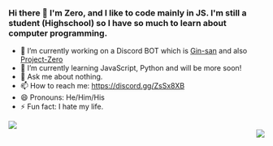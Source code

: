 ### Hi there 👋 I'm Zero, and I like to code mainly in JS. I'm still a student (Highschool) so I have so much to learn about computer programming.

- 🔭 I’m currently working on a Discord BOT which is [Gin-san](https://bit.ly/3kLsjkh) and also [Project-Zero](https://github.com/Zeroo000/Project-Zero)
- 🌱 I’m currently learning JavaScript, Python and will be more soon!
- 💬 Ask me about nothing.
- 📫 How to reach me: https://discord.gg/ZsSx8XB
- 😄 Pronouns: He/Him/His
- ⚡ Fun fact: I hate my life.

<p>
  <img align="left" src="https://github-readme-stats.vercel.app/api?username=Zeroo000"></img>
  <br />
 <img align="right" src="https://github-readme-stats.vercel.app/api/top-langs/?username=Zeroo000"></img>
<p>
